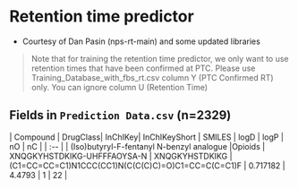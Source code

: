 
# Retention time predictor 

- Courtesy of Dan Pasin (nps-rt-main) and some updated libraries 

> Note that for training the retention time predictor, we only want to use retention times that have been confirmed at PTC. Please use Training_Database_with_fbs_rt.csv column Y (PTC Confirmed RT) only. You can ignore column U (Retention Time)

## Fields in ```Prediction Data.csv``` (n=2329)
| Compound | DrugClass| InChIKey| InChIKeyShort | SMILES | logD | logP | nO | nC | 
| :-- | 
| (Iso)butyryl-F-fentanyl N-benzyl analogue  |Opioids  | XNQGKYHSTDKIKG-UHFFFAOYSA-N  | XNQGKYHSTDKIKG  | 
 (C1=CC=CC=C1)N1CCC(CC1)N(C(C(C)C)=O)C1=CC=C(C=C1)F  | 0.717182  | 4.4793  | 1  | 22 | 

